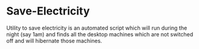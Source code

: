 # Save-Electricity
Utility to save electricity is an automated script which will run during the night (say 1am) and finds all the desktop machines which are not switched off and will hibernate those machines.
